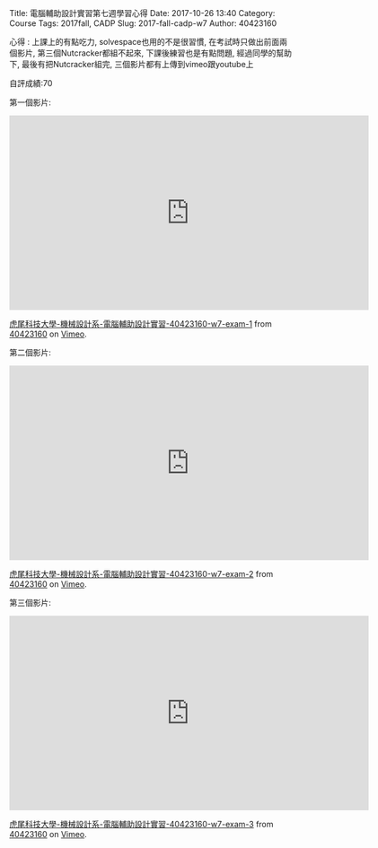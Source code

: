 Title: 電腦輔助設計實習第七週學習心得
Date: 2017-10-26 13:40
Category: Course
Tags: 2017fall, CADP
Slug: 2017-fall-cadp-w7
Author: 40423160


<!-- PELICAN_END_SUMMARY -->

心得 : 上課上的有點吃力, solvespace也用的不是很習慣, 在考試時只做出前面兩個影片, 第三個Nutcracker都組不起來, 下課後練習也是有點問題, 經過同學的幫助下, 最後有把Nutcracker組完, 三個影片都有上傳到vimeo跟youtube上

自評成績:70



第一個影片:

<iframe src="https://player.vimeo.com/video/239945230" width="640" height="347" frameborder="0" webkitallowfullscreen mozallowfullscreen allowfullscreen></iframe>
<p><a href="https://vimeo.com/239945230">虎尾科技大學-機械設計系-電腦輔助設計實習-40423160-w7-exam-1</a> from <a href="https://vimeo.com/user73308565">40423160</a> on <a href="https://vimeo.com">Vimeo</a>.</p>



第二個影片:

<iframe src="https://player.vimeo.com/video/239963412" width="640" height="347" frameborder="0" webkitallowfullscreen mozallowfullscreen allowfullscreen></iframe>
<p><a href="https://vimeo.com/239963412">虎尾科技大學-機械設計系-電腦輔助設計實習-40423160-w7-exam-2</a> from <a href="https://vimeo.com/user73308565">40423160</a> on <a href="https://vimeo.com">Vimeo</a>.</p>



第三個影片:

<iframe src="https://player.vimeo.com/video/240814417" width="640" height="347" frameborder="0" webkitallowfullscreen mozallowfullscreen allowfullscreen></iframe>
<p><a href="https://vimeo.com/240814417">虎尾科技大學-機械設計系-電腦輔助設計實習-40423160-w7-exam-3</a> from <a href="https://vimeo.com/user73308565">40423160</a> on <a href="https://vimeo.com">Vimeo</a>.</p>